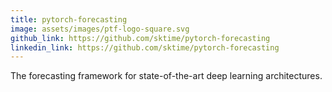 ```yaml
---
title: pytorch-forecasting
image: assets/images/ptf-logo-square.svg
github_link: https://github.com/sktime/pytorch-forecasting
linkedin_link: https://github.com/sktime/pytorch-forecasting
---
```

The forecasting framework for state-of-the-art deep learning architectures.